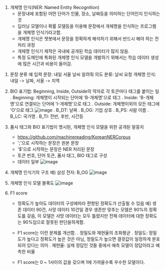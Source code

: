 1. 개체명 인식(NER: Named Entity Recognition)
   - 문장내에 포함된 어떤 단어가 인물, 장소, 날짜등을 의미하는 단어인지 인식하는 것
   - 딥러닝 모델이나 확률 모델등을 이용해 문장에서 개체명을 인식하는 프로그램을 개체명 인식기라고함.
   - 개체명 인식은 챗봇에서 문장을 정확하게 해석하기 위해서 반드시 해야 하는 전처리 과정
   - 개체명 인식기 제작은 국내에 공개된 학습 데이터가 많지 않음.
   - 특정 도메인에 특화된 개체명 인식 모델을 개발하기 위해서는 학습 데이터 생성에 많은 시간과 비용이 들어감.
  
1) 문장 분류 예
    입력 문장: 내일 서울 날씨 알려줘
    의도 분류: 날씨 요청
    개체명 인식: 내일 -> 날짜, 서울 -> 지역

2) BIO 표기법: Beginning, Inside, Outside의 약자로 각 토큰마다 태그를 붙이는 일
    . Beginning: 개체명이 시작되는 단어에 'B-개체명'으로 태그
    . Inside: 'B-개체명'으로 연결되는 단어에 'I-개체명'으로 태그
    . Outside: 개체명이외의 모든 태그에 'O'으로 태그
![image](https://user-images.githubusercontent.com/74487628/180775046-47cb5e97-9258-42d6-aa94-13277aa29d8b.png)
. B_DT: 날짜
   . B_OG: 기업 상호
   . B_PS: 사람 이름
   . B_LC: 국가명
   . B_TI: 전반, 후반, 시간등 

3) 품사 태그와 BIO 표기법이 명시된, 개체명 인식 모델을 위한 공개된 말뭉치
    - https://github.com/machinereading/KoreanNERCorpus
    - ';'으로 시작하는 문장은 원본 문장
    - '$'으로 시작하는 문장은 NER 처리된 문장
    - 토큰 번호, 단어 토큰, 품사 태그, BIO 태그로 구성
    - 데이터 일부
![image](https://user-images.githubusercontent.com/74487628/180775084-d38adad4-1174-4d70-abee-a55375c18955.png)
4) 개체명 인식기의 구조 예) 삼성 전자: B_OG
![image](https://user-images.githubusercontent.com/74487628/180775116-c1e7195f-d86b-4207-8cce-c2087a769c3a.png)
5) 개체명 인식 모델 블록도
![image](https://user-images.githubusercontent.com/74487628/180775145-63de8222-ce30-44b0-a097-03b78a6d8bcd.png)
6) F1 score
   - 정확도가 높아도 데이터의 구성에따라 편향된 정확도가 산출될 수 있음
     예) 생존 데이터 90건, 사망 데이터 10건일 경우 생존만 맞추는 모델은 90%의 정확도를 갖음,
          이 모델은 사망 데이터는 모두 틀렸지만 전체 데이터에 대한 정확도는 90%임으로 잘못된 판단을하게함.
   - F1 score는 이런 문제를 개선함.
     . 정밀도와 재현율의 조화평균
     . 정밀도: 정밀도가 높다고 정확도가 높은 것은 아님, 정밀도가 높으면 결괏값이 일정하게 분포되어 있다는 의미
     . 재현율: 실제 정답인 것들 중에서 예측 모델이 정답이라고 예측한 비율
       
   - F1 score는 0 ~ 1사이의 값을 갖으며 1에 가까울수록 우수한 모델이다.
